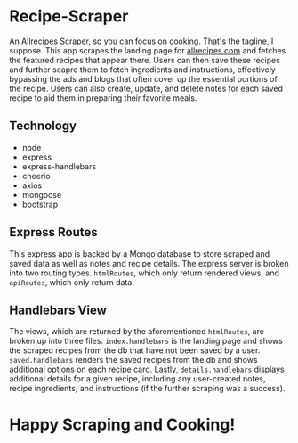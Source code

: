 # Recipe-Scraper

An Allrecipes Scraper, so you can focus on cooking. That's the tagline, I suppose. This app scrapes the landing page for [allrecipes.com](https://www.allrecipes.com) and fetches the featured recipes that appear there. Users can then save these recipes and further scapre them to fetch ingredients and instructions, effectively bypassing the ads and blogs that often cover up the essential portions of the recipe. Users can also create, update, and delete notes for each saved recipe to aid them in preparing their favorite meals.

## Technology

- node
- express
- express-handlebars
- cheerio
- axios
- mongoose
- bootstrap

## Express Routes

This express app is backed by a Mongo database to store scraped and saved data as well as notes and recipe details. The express server is broken into two routing types. `htmlRoutes`, which only return rendered views, and `apiRoutes`, which only return data.

## Handlebars View

The views, which are returned by the aforementioned `htmlRoutes`, are broken up into three files. `index.handlebars` is the landing page and shows the scraped recipes from the db that have not been saved by a user. `saved.handlebars` renders the saved recipes from the db and shows additional options on each recipe card. Lastly, `details.handlebars` displays additional details for a given recipe, including any user-created notes, recipe ingredients, and instructions (if the further scraping was a success).

# Happy Scraping and Cooking!

